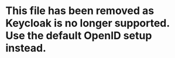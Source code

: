 # This file has been removed as Keycloak is no longer supported. Use the default OpenID setup instead.